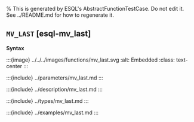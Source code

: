 % This is generated by ESQL's AbstractFunctionTestCase. Do not edit it. See ../README.md for how to regenerate it.

## `MV_LAST` [esql-mv_last]

**Syntax**

:::{image} ../../../images/functions/mv_last.svg
:alt: Embedded
:class: text-center
:::


:::{include} ../parameters/mv_last.md
:::

:::{include} ../description/mv_last.md
:::

:::{include} ../types/mv_last.md
:::

:::{include} ../examples/mv_last.md
:::
